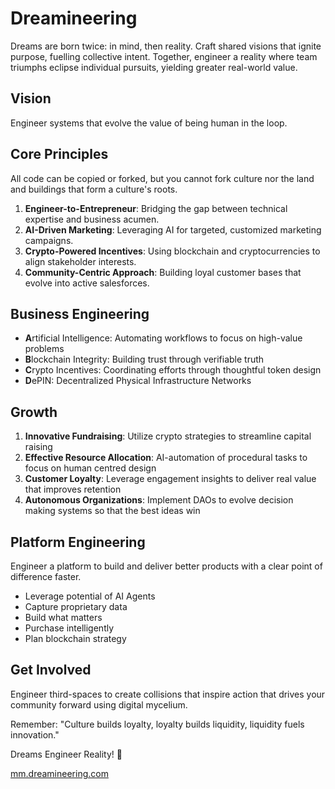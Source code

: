 # Dreamineering

Dreams are born twice: in mind, then reality. Craft shared visions that ignite purpose, fuelling collective intent. Together, engineer a reality where team triumphs eclipse individual pursuits, yielding greater real-world value.

## Vision

Engineer systems that evolve the value of being human in the loop.

## Core Principles

All code can be copied or forked, but you cannot fork culture nor the land and buildings that form a culture's roots. 

1. **Engineer-to-Entrepreneur**: Bridging the gap between technical expertise and business acumen.
2. **AI-Driven Marketing**: Leveraging AI for targeted, customized marketing campaigns.
3. **Crypto-Powered Incentives**: Using blockchain and cryptocurrencies to align stakeholder interests.
4. **Community-Centric Approach**: Building loyal customer bases that evolve into active salesforces.

## Business Engineering

- **A**rtificial Intelligence: Automating workflows to focus on high-value problems
- **B**lockchain Integrity: Building trust through verifiable truth
- **C**rypto Incentives: Coordinating efforts through thoughtful token design
- **D**ePIN: Decentralized Physical Infrastructure Networks

## Growth

1. **Innovative Fundraising**: Utilize crypto strategies to streamline capital raising
2. **Effective Resource Allocation**: AI-automation of procedural tasks to focus on human centred design
3. **Customer Loyalty**: Leverage engagement insights to deliver real value that improves retention
5. **Autonomous Organizations**: Implement DAOs to evolve decision making systems so that the best ideas win

## Platform Engineering

Engineer a platform to build and deliver better products with a clear point of difference faster.

- Leverage potential of AI Agents
- Capture proprietary data
- Build what matters
- Purchase intelligently
- Plan blockchain strategy

## Get Involved

Engineer third-spaces to create collisions that inspire action that drives your community forward using digital mycelium. 

Remember: "Culture builds loyalty, loyalty builds liquidity, liquidity fuels innovation."

Dreams Engineer Reality! 🚀

[mm.dreamineering.com](https://mm.dreamineering.com/)
